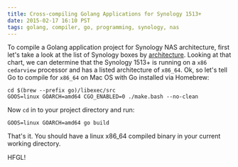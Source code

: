 ```yaml
---
title: Cross-compiling Golang Applications for Synology 1513+
date: 2015-02-17 16:10 PST
tags: golang, compiler, go, programming, synology, nas
---
```


To compile a Golang application project for Synology NAS architecture, first let's take a look at the list of Synology boxes by [architecture](http://forum.synology.com/wiki/index.php/What_kind_of_CPU_does_my_NAS_have). Looking at that chart, we can determine that the Synology 1513+ is running on a `x86 cedarview` processor and has a listed architecture of `x86_64`. Ok, so let's tell Go to compile for `x86_64` on Mac OS with Go installed via Homebrew:

```
cd $(brew --prefix go)/libexec/src
GOOS=linux GOARCH=amd64 CGO_ENABLED=0 ./make.bash --no-clean
```

Now `cd` in to your project directory and run:

```
GOOS=linux GOARCH=amd64 go build
```

That's it. You should have a linux x86_64 compiled binary in your current working directory.

HFGL!
